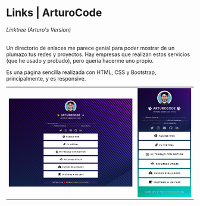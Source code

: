 # Links | ArturoCode

###### Linktree (Arturo's Version)

Un directorio de enlaces me parece genial para poder mostrar de un plumazo tus redes y proyectos. Hay empresas que realizan estos servicios (que he usado y probado), pero quería hacerme uno propio. 

Es una página sencilla realizada con HTML, CSS y Bootstrap, principalmente, y es responsive.

<table>
    <tr>
        <td><img src="images/links-pc.png" /></td>
        <td><img src="images/links_movil.png" /></td>
    </tr>
</table>